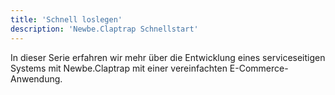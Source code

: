 ```yaml
---
title: 'Schnell loslegen'
description: 'Newbe.Claptrap Schnellstart'
---
```


In dieser Serie erfahren wir mehr über die Entwicklung eines serviceseitigen Systems mit Newbe.Claptrap mit einer vereinfachten E-Commerce-Anwendung.
